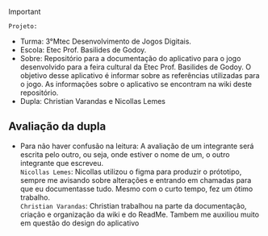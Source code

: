 
>[!Important]
 > `Projeto:`
>- Turma: 3°Mtec Desenvolvimento de Jogos Digitais.
>- Escola: Etec Prof. Basilides de Godoy.
>- Sobre: Repositório para a documentação do aplicativo para o jogo desenvolvido para a feira cultural da Etec Prof. Basilides de Godoy. O objetivo desse aplicativo é informar sobre as referências utilizadas para o jogo. As informações sobre o aplicativo se encontram na wiki deste repositório.
>- Dupla: Christian Varandas e Nicollas Lemes

## Avaliação da dupla

- Para não haver confusão na leitura: A avaliação de um integrante será escrita pelo outro, ou seja, onde estiver o nome de um, o outro integrante que escreveu.<br>
`Nicollas Lemes`: Nicollas utilizou o figma para produzir o prótotipo, sempre me avisando sobre alterações e entrando em chamadas para que eu documentasse tudo. Mesmo com o curto tempo, fez um ótimo trabalho.<br>
`Christian Varandas`: Christian trabalhou na parte da documentação, criação e organização da wiki e do ReadMe. Tambem me auxiliou muito em questão do design do aplicativo
